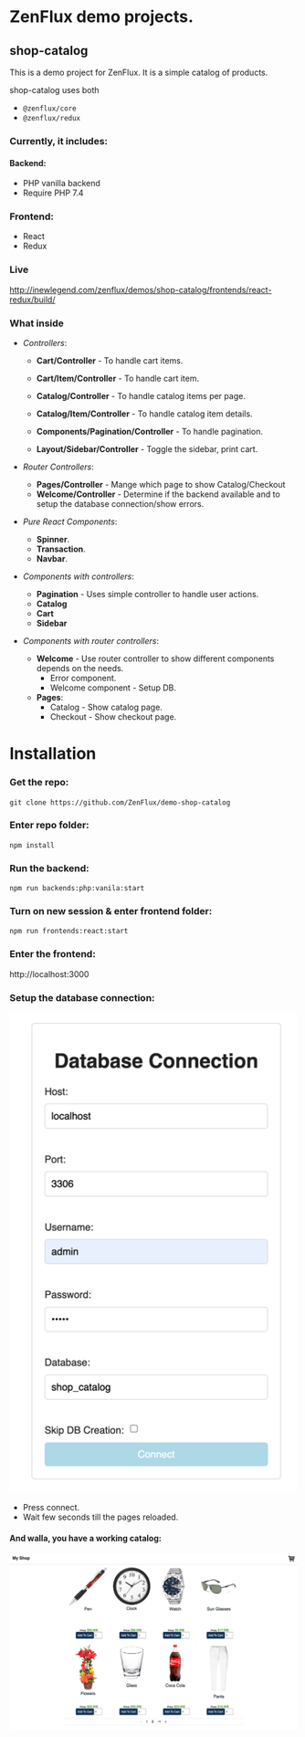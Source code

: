# ZenFlux demo projects.

## shop-catalog

This is a demo project for ZenFlux. It is a simple catalog of products.

shop-catalog uses both
- `@zenflux/core`
- `@zenflux/redux`

### Currently, it includes:
#### Backend:
- PHP vanilla backend
- Require PHP 7.4

### Frontend:
- React
- Redux

### Live
http://inewlegend.com/zenflux/demos/shop-catalog/frontends/react-redux/build/

### What inside
- _Controllers_:
    - **Cart/Controller** - To handle cart items.
    - **Cart/Item/Controller** - To handle cart item.

    - **Catalog/Controller** - To handle catalog items per page.
    - **Catalog/Item/Controller** - To handle catalog item details.

    - **Components/Pagination/Controller** - To handle pagination.
    - **Layout/Sidebar/Controller** - Toggle the sidebar, print cart.

- _Router Controllers_:
    - **Pages/Controller** - Mange which page to show Catalog/Checkout
    - **Welcome/Controller** - Determine if the backend available and to setup the database connection/show errors.


- _Pure React Components_:
    - **Spinner**.
    - **Transaction**.
    - **Navbar**.

- _Components with controllers_:
    - **Pagination** - Uses simple controller to handle user actions.
    - **Catalog**
    - **Cart**
    - **Sidebar**

- _Components with router controllers_:
    - **Welcome** - Use router controller to show different components depends on the needs.
        - Error component.
        - Welcome component - Setup DB.
    - **Pages**:
        - Catalog - Show catalog page.
        - Checkout - Show checkout page.

# Installation
### Get the repo:
```shell
git clone https://github.com/ZenFlux/demo-shop-catalog
```

### Enter repo folder:
```shell
npm install
```

### Run the backend:
```shell
npm run backends:php:vanila:start
```

### Turn on new session & enter frontend folder:
```shell
npm run frontends:react:start
```

### Enter the frontend:
http://localhost:3000

### Setup the database connection:
![db-setup](./docs/_images/db-setup.png)
- Press connect.
- Wait few seconds till the pages reloaded.

#### And walla, you have a working catalog:
![catalog-working](./docs/_images/catalog-working.png)
